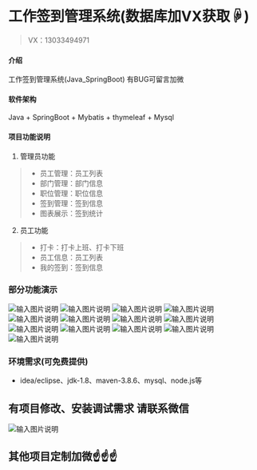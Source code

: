 # 工作签到管理系统(数据库加VX获取☟)
> VX：13033494971
#### 介绍
工作签到管理系统(Java_SpringBoot)
有BUG可留言加微

#### 软件架构
Java + SpringBoot + Mybatis + thymeleaf + Mysql


#### 项目功能说明

1.  管理员功能
> + 员工管理：员工列表
> + 部门管理：部门信息
> + 职位管理：职位信息
> + 签到管理：签到信息
> + 图表展示：签到统计
2.  员工功能
> + 打卡：打卡上班、打卡下班
> + 员工信息：员工列表
> + 我的签到：签到信息

### 部分功能演示
![输入图片说明](photo/1-1.png)
![输入图片说明](photo/1-2.png)
![输入图片说明](photo/1-3.png)
![输入图片说明](photo/1-4.png)
![输入图片说明](photo/1-5.png)
![输入图片说明](photo/1-6.png)
![输入图片说明](photo/1-7.png)
![输入图片说明](photo/1-8.png)
![输入图片说明](photo/2-1.png)
![输入图片说明](photo/2-2.png)
![输入图片说明](photo/2-3.png)
![输入图片说明](photo/2-4.png)
![输入图片说明](photo/2-5.png)


### 环境需求(可免费提供)
- idea/eclipse、jdk-1.8、maven-3.8.6、mysql、node.js等


## 有项目修改、安装调试需求 请联系微信
![输入图片说明](photo/0-WeChat.png)

## 其他项目定制加微☝☝☝


